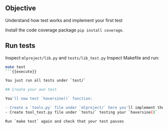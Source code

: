 ## Objective

Understand how test works and implement your first test

Install the code coverage package `pip install coverage`.

## Run tests

Inspect `mlproject/lib.py`  and `tests/lib_test.py`
Inspect Makefile and run:

```bash
make test
```{{execute}}

You just run all tests under `test/`

## Create your own test

You'll now test `haversine()` function:

- Create a `tools.py` file under `mlproject/` here you'll implement the `haversine()` function taking 4 coordinates as input and returning haversine distance
- Create tool_test.py file under `tests/` testing your `haversine()`

Run `make test` again and check that your test passes
